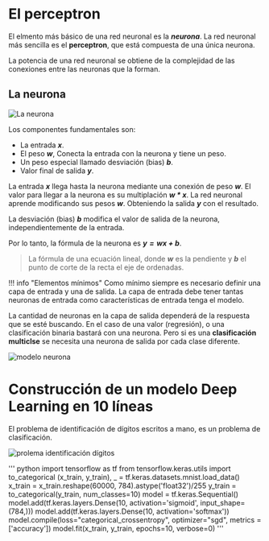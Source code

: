 # El perceptron

El elmento más básico de una red neuronal es la ***neurona***. La red neuronal más sencilla es el **perceptron**, que está compuesta de una única neurona. 

La potencia de una red neuronal se obtiene de la complejidad de las conexiones entre las neuronas que la forman.

## La neurona
![La neurona](https://i.imgur.com/mfOlDR6.png)

Los componentes fundamentales son:

* La entrada ***x***.
* El peso ***w***, Conecta la entrada con la neurona y tiene un peso.
* Un peso especial llamado desviación (bias) ***b***.
* Valor final de salida ***y***.
    
La entrada ***x*** llega hasta la neurona mediante una conexión de peso ***w***. El valor para llegar a la neurona es su multiplación ***w * x***. La red neuronal aprende modificando sus pesos ***w***. Obteniendo la salida ***y*** con el resultado.

La desviación (bias) ***b*** modifica el valor de salida de la neurona, independientemente de la entrada.

Por lo tanto, la fórmula de la neurona es ***$y = wx + b$***.

> La fórmula de una ecuación lineal, donde ***w*** es la pendiente y ***b*** el punto de corte de la recta el eje de ordenadas.

!!! info "Elementos mínimos"
Como mínimo siempre es necesario definir una capa de entrada y una de salida. La capa de entrada debe tener tantas neuronas de entrada como características de entrada tenga el modelo.

La cantidad de neuronas en la capa de salida dependerá de la respuesta que se esté buscando. En el caso de una valor (regresión), o una clasificación binaria bastará con una neurona. Pero si es una **clasificación multiclse** se necesita una neurona de salida por cada clase diferente.

![modelo neurona](https://www.researchgate.net/profile/Dmitry-Rashkovetsky/publication/348382026/figure/fig3/AS:978712501690376@1610354652732/Schematic-representation-of-a-neuron-A-linear-combination-of-the-inputs-x-i-followed-by.jpg)


# Construcción de un modelo Deep Learning en 10 líneas

El problema de identificación de dígitos escritos a mano, es un problema de clasificación.

![prolema identificación dígitos](https://torres.ai/wp-content/uploads/2020/05/deep-learning.mnist-vector-probabilidades-768x327.png)

''' python
import tensorflow as tf
from tensorflow.keras.utils import to_categorical
(x_train, y_train), _ = tf.keras.datasets.mnist.load_data()
x_train = x_train.reshape(60000, 784).astype('float32')/255
y_train = to_categorical(y_train, num_classes=10)
model = tf.keras.Sequential()
model.add(tf.keras.layers.Dense(10, activation='sigmoid', 
            input_shape=(784,)))
model.add(tf.keras.layers.Dense(10, activation='softmax'))
model.compile(loss="categorical_crossentropy", optimizer="sgd", 
                 metrics = ['accuracy'])
model.fit(x_train, y_train, epochs=10, verbose=0)
'''
